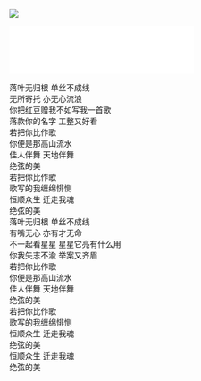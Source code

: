 ![](https://wenanb.com/wp-content/uploads/2022/10/2022102201542164.jpg)

<iframe frameborder="no" border="0" marginwidth="0" marginheight="0" width=330 height=86 src="//music.163.com/outchain/player?type=2&id=865632948&auto=1&height=66"></iframe>

落叶无归根 单丝不成线  
无所寄托 亦无心流浪  
你把红豆赠我不如写我一首歌  
落款你的名字 工整又好看  
若把你比作歌  
你便是那高山流水  
佳人伴舞 天地伴舞  
绝弦的美  
若把你比作歌  
歌写的我缠绵悱恻  
恒顺众生 迁走我魂  
绝弦的美  
落叶无归根 单丝不成线  
有嘴无心 亦有才无命  
不一起看星星 星星它亮有什么用  
你我矢志不渝 举案又齐眉  
若把你比作歌  
你便是那高山流水  
佳人伴舞 天地伴舞  
绝弦的美  
若把你比作歌  
歌写的我缠绵悱恻  
恒顺众生 迁走我魂  
绝弦的美  
恒顺众生 迁走我魂  
绝弦的美  